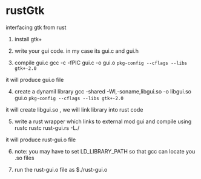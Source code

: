 rustGtk
=======

interfacing gtk from rust 

1. install gtk+

2. write your gui code. in my case its gui.c and gui.h

3. compile gui.c
gcc -c -fPIC gui.c -o gui.o `pkg-config --cflags --libs gtk+-2.0`

it will produce gui.o file

4. create a dynamil library
gcc -shared -Wl,-soname,libgui.so -o libgui.so  gui.o `pkg-config --cflags --libs gtk+-2.0`

it will create libgui.so , we will link library into rust code

5. write a rust wrapper which links to external mod gui and compile using rustc
rustc rust-gui.rs -L./

it will produce rust-gui.o file 

6. note:
you may have to set LD_LIBRARY_PATH so that gcc can locate you .so files

7. run the rust-gui.o file as  $./rust-gui.o 





